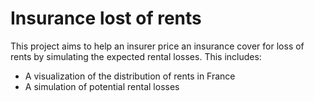 # Insurance lost of rents

This project aims to help an insurer price an insurance cover for loss of rents by simulating the expected rental losses. This includes:

- A visualization of the distribution of rents in France
- A simulation of potential rental losses

